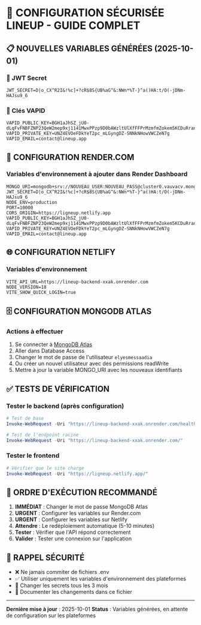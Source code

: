 # 🔐 CONFIGURATION SÉCURISÉE LINEUP - GUIDE COMPLET

## 📋 NOUVELLES VARIABLES GÉNÉRÉES (2025-10-01)

### 🔑 JWT Secret

```
JWT_SECRET=D|o_CX^R2I&!%c]+?cR$8S{UB%aG^&:NWn*%T-}^a()HA:t/O(-jDNm-HAJsu9_6
```

### 📱 Clés VAPID

```
VAPID_PUBLIC_KEY=BGH1aJhSZ_jU0-dLqFvFNBFZNP23QeW2mep9xj1141MwxPPzp9D0bAWzltUlXfFFPrMzmfmZokem5KCDuRranNE
VAPID_PRIVATE_KEY=UNZ4EVOeFDkYeT2pc_mLGyngDZ-SNNkNHowVWCZeN7g
VAPID_EMAIL=contact@lineup.app
```

## 🚀 CONFIGURATION RENDER.COM

### Variables d'environnement à ajouter dans Render Dashboard

```
MONGO_URI=mongodb+srv://NOUVEAU_USER:NOUVEAU_PASS@cluster0.vauvacv.mongodb.net/lineup
JWT_SECRET=D|o_CX^R2I&!%c]+?cR$8S{UB%aG^&:NWn*%T-}^a()HA:t/O(-jDNm-HAJsu9_6
NODE_ENV=production
PORT=10000
CORS_ORIGIN=https://ligneup.netlify.app
VAPID_PUBLIC_KEY=BGH1aJhSZ_jU0-dLqFvFNBFZNP23QeW2mep9xj1141MwxPPzp9D0bAWzltUlXfFFPrMzmfmZokem5KCDuRranNE
VAPID_PRIVATE_KEY=UNZ4EVOeFDkYeT2pc_mLGyngDZ-SNNkNHowVWCZeN7g
VAPID_EMAIL=contact@lineup.app
```

## 🌐 CONFIGURATION NETLIFY

### Variables d'environnement

```
VITE_API_URL=https://lineup-backend-xxak.onrender.com
NODE_VERSION=18
VITE_SHOW_QUICK_LOGIN=true
```

## 🗄️ CONFIGURATION MONGODB ATLAS

### Actions à effectuer

1. Se connecter à [MongoDB Atlas](https://cloud.mongodb.com/)
2. Aller dans Database Access
3. Changer le mot de passe de l'utilisateur `elyesmessaadia`
4. Ou créer un nouvel utilisateur avec des permissions readWrite
5. Mettre à jour la variable MONGO_URI avec les nouveaux identifiants

## ✅ TESTS DE VÉRIFICATION

### Tester le backend (après configuration)

```powershell
# Test de base
Invoke-WebRequest -Uri "https://lineup-backend-xxak.onrender.com/health"

# Test de l'endpoint racine
Invoke-WebRequest -Uri "https://lineup-backend-xxak.onrender.com/"
```

### Tester le frontend

```powershell
# Vérifier que le site charge
Invoke-WebRequest -Uri "https://ligneup.netlify.app/"
```

## 🔄 ORDRE D'EXÉCUTION RECOMMANDÉ

1. **IMMÉDIAT** : Changer le mot de passe MongoDB Atlas
2. **URGENT** : Configurer les variables sur Render.com
3. **URGENT** : Configurer les variables sur Netlify
4. **Attendre** : Le redéploiement automatique (5-10 minutes)
5. **Tester** : Vérifier que l'API répond correctement
6. **Valider** : Tester une connexion sur l'application

## 🚨 RAPPEL SÉCURITÉ

- ❌ Ne jamais commiter de fichiers .env
- ✅ Utiliser uniquement les variables d'environnement des plateformes
- 🔄 Changer les secrets tous les 3 mois
- 📝 Documenter les changements dans ce fichier

---
**Dernière mise à jour** : 2025-10-01
**Status** : Variables générées, en attente de configuration sur les plateformes
